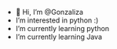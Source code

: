 - 👋 Hi, I’m @Gonzaliza
- I’m interested in python :)
- I’m currently learning python
- I’m currently learning Java

<!---
Gonzaliza/Gonzaliza is a ✨ special ✨ repository because its `README.md` (this file) appears on your GitHub profile.
You can click the Preview link to take a look at your changes.
--->
